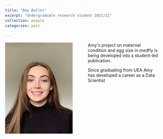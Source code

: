 ```yaml
---
title: "Amy Butler"  
excerpt: "Undergraduate research student 2021/22"   
collection: people
categories: past

---
```


<img src='/images/Amy_B.jpeg' align="left" img style="padding-right: 50px; width:222px;height:300px;"> Amy's project on maternal condition and egg size in medfly is being developed into a student-led publication. 

Since graduating from UEA Amy has developed a career as a Data Scientist 

<br><br><br><br><br><br>




